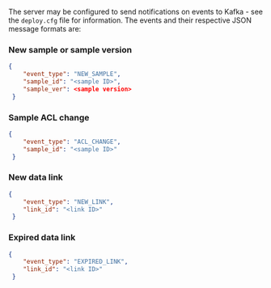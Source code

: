 The server may be configured to send notifications on events to Kafka - see the `deploy.cfg` file
for information. The events and their respective JSON message formats are:

### New sample or sample version

```json
{
    "event_type": "NEW_SAMPLE",
    "sample_id": "<sample ID>",
    "sample_ver": <sample version>
 }
```

### Sample ACL change

```json
{
    "event_type": "ACL_CHANGE",
    "sample_id": "<sample ID>"
 }
```

### New data link

```json
{
    "event_type": "NEW_LINK",
    "link_id": "<link ID>"
 }
```

### Expired data link

```json
{
    "event_type": "EXPIRED_LINK",
    "link_id": "<link ID>"
 }
```
